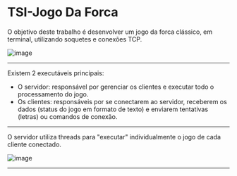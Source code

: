 # TSI-Jogo Da Forca
 
O objetivo deste trabalho é desenvolver um jogo da forca clássico, em terminal, utilizando soquetes e conexões TCP.

![image](https://github.com/ViniciusJPSilva/TSI-Jogo_Da_Forca_TCP/assets/81810017/e8c9ef6a-8dda-4bad-84e0-81299488cf8e)
<hr>

Existem 2 executáveis principais:

- O servidor: responsável por gerenciar os clientes e executar todo o processamento do jogo.
- Os clientes: responsáveis por se conectarem ao servidor, receberem os dados (status do jogo em formato de texto) e enviarem tentativas (letras) ou comandos de conexão.
  
<hr>

O servidor utiliza threads para "executar" individualmente o jogo de cada cliente conectado.

 ![image](https://github.com/ViniciusJPSilva/TSI-Jogo_Da_Forca_TCP/assets/81810017/ad593cab-de0f-41ab-98f1-69a5cd800808)

<hr>
